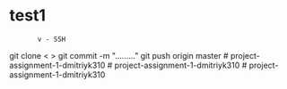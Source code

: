 # test1
           v - SSH 
git clone < > 
git commit -m "........." 
git push origin master 
#   p r o j e c t - a s s i g n m e n t - 1 - d m i t r i y k 3 1 0  
 #   p r o j e c t - a s s i g n m e n t - 1 - d m i t r i y k 3 1 0  
 #   p r o j e c t - a s s i g n m e n t - 1 - d m i t r i y k 3 1 0  
 